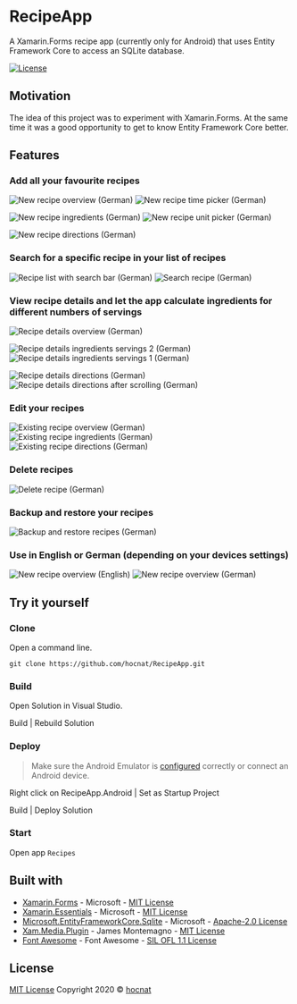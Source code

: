 # RecipeApp

A Xamarin.Forms recipe app (currently only for Android) that uses Entity Framework Core to access an SQLite database.

[![License](https://img.shields.io/github/license/hocnat/RecipeApp)](https://github.com/hocnat/RecipeApp/blob/master/LICENSE)

## Motivation

The idea of this project was to experiment with Xamarin.Forms. At the same time it was a good opportunity to get to know Entity Framework Core better.

## Features

### Add all your favourite recipes

![New recipe overview (German)](Screenshots/RecipeAddOverviewGerman.png)
![New recipe time picker (German)](Screenshots/RecipeAddEditPickTimeGerman.png)

![New recipe ingredients (German)](Screenshots/RecipeAddIngredientsGerman.png)
![New recipe unit picker (German)](Screenshots/RecipeAddEditIngredientsPickUnit.png)

![New recipe directions (German)](Screenshots/RecipeAddDirectionsGerman.png)

### Search for a specific recipe in your list of recipes

![Recipe list with search bar (German)](Screenshots/RecipeListGerman.png)
![Search recipe (German)](Screenshots/SearchRecipeGerman.png)

### View recipe details and let the app calculate ingredients for different numbers of servings

![Recipe details overview (German)](Screenshots/RecipeDetailsOverviewGerman.png)

![Recipe details ingredients servings 2 (German)](Screenshots/RecipeDetailsIngredientsGerman.png)
![Recipe details ingredients servings 1 (German)](Screenshots/RecipeDetailsIngredientsServings1German.png)

![Recipe details directions (German)](Screenshots/RecipeDetailsDirectionsGerman.png)
![Recipe details directions after scrolling (German)](Screenshots/RecipeDetailsDirections2German.png)

### Edit your recipes

![Existing recipe overview (German)](Screenshots/RecipeEditOverviewGerman.png)
![Existing recipe ingredients (German)](Screenshots/RecipeEditIngredientsGerman.png)
![Existing recipe directions (German)](Screenshots/RecipeEditDirectionsGerman.png)

### Delete recipes

![Delete recipe (German)](Screenshots/RecipeDeleteGerman.png)

### Backup and restore your recipes

![Backup and restore recipes (German)](Screenshots/RecipeListBackupRestoreGerman.png)

### Use in English or German (depending on your devices settings)

![New recipe overview (English)](Screenshots/RecipeAddOverviewEnglish.png)
![New recipe overview (German)](Screenshots/RecipeAddOverviewGerman.png)

## Try it yourself

### Clone

Open a command line.

```shell
git clone https://github.com/hocnat/RecipeApp.git
```

### Build

Open Solution in Visual Studio.

Build | Rebuild Solution

### Deploy

> Make sure the Android Emulator is [configured](https://docs.microsoft.com/en-us/xamarin/android/get-started/installation/android-emulator/) correctly or connect an Android device.

Right click on RecipeApp.Android | Set as Startup Project

Build | Deploy Solution

### Start

Open app `Recipes`

## Built with

* [Xamarin.Forms](https://www.nuget.org/packages/Xamarin.Forms/4.7.0.1080) - Microsoft - [MIT License](https://licenses.nuget.org/MIT)
* [Xamarin.Essentials](https://www.nuget.org/packages/Xamarin.Essentials/1.5.3.2) - Microsoft - [MIT License](https://www.nuget.org/packages/Xamarin.Essentials/1.5.3.2/License)
* [Microsoft.EntityFrameworkCore.Sqlite](https://www.nuget.org/packages/Microsoft.EntityFrameworkCore.Sqlite/3.1.5) - Microsoft - [Apache-2.0 License](https://licenses.nuget.org/Apache-2.0)
* [Xam.Media.Plugin](https://www.nuget.org/packages/Xam.Plugin.Media/5.0.1) - James Montemagno - [MIT License](https://github.com/jamesmontemagno/MediaPlugin/blob/master/LICENSE)
* [Font Awesome](https://fontawesome.com/) - Font Awesome - [SIL OFL 1.1 License](https://scripts.sil.org/cms/scripts/page.php?site_id=nrsi&id=OFL)

## License

[MIT License](https://github.com/hocnat/RecipeApp/blob/master/LICENSE) Copyright 2020 © [hocnat](https://github.com/hocnat)
